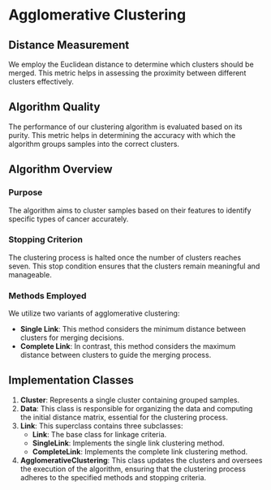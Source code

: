 # Agglomerative Clustering

## Distance Measurement

We employ the Euclidean distance to determine which clusters should be merged. This metric helps in assessing the proximity between different clusters effectively.

## Algorithm Quality

The performance of our clustering algorithm is evaluated based on its purity. This metric helps in determining the accuracy with which the algorithm groups samples into the correct clusters.

## Algorithm Overview

### Purpose

The algorithm aims to cluster samples based on their features to identify specific types of cancer accurately.

### Stopping Criterion

The clustering process is halted once the number of clusters reaches seven. This stop condition ensures that the clusters remain meaningful and manageable.

### Methods Employed

We utilize two variants of agglomerative clustering:
- **Single Link**: This method considers the minimum distance between clusters for merging decisions.
- **Complete Link**: In contrast, this method considers the maximum distance between clusters to guide the merging process.

## Implementation Classes

1. **Cluster**: Represents a single cluster containing grouped samples.
2. **Data**: This class is responsible for organizing the data and computing the initial distance matrix, essential for the clustering process.
3. **Link**: This superclass contains three subclasses:
   - **Link**: The base class for linkage criteria.
   - **SingleLink**: Implements the single link clustering method.
   - **CompleteLink**: Implements the complete link clustering method.
4. **AgglomerativeClustering**: This class updates the clusters and oversees the execution of the algorithm, ensuring that the clustering process adheres to the specified methods and stopping criteria.
